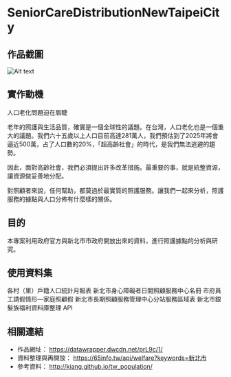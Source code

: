 # SeniorCareDistributionNewTaipeiCity


## 作品截圖
![Alt text](https://github.com/InjayTseng/SeniorCareDistributionNewTaipeiCity/Screenshots/Hackathon1.png)


## 實作動機

人口老化問題迫在眉睫

老年的照護與生活品質，確實是一個全球性的議題。在台灣，人口老化也是一個重大的議題。我們六十五歲以上人口目前高達281萬人，我們預估到了2025年將會逼近500萬，占了人口數的20%，「超高齡社會」的時代，是我們無法逃避的趨勢。

因此，面對高齡社會，我們必須提出許多改革措施。最重要的事，就是統整資源，讓資源做妥善地分配。

對照顧者來說，任何幫助，都莫過於最實質的照護服務。讓我們一起來分析，照護服務的據點與人口分佈有什麼樣的關係。

## 目的
本專案利用政府官方與新北市市政府開放出來的資料，進行照護據點的分析與研究。


## 使用資料集
各村（里）戶籍人口統計月報表
新北市身心障礙者日間照顧服務中心名冊
市府員工請假情形—家庭照顧假
新北市長期照顧服務管理中心分站服務區域表
新北市銀髮族福利資料庫整理 API

## 相關連結
* 作品網址：
https://datawrapper.dwcdn.net/prL9c/1/
* 資料整理與再開放：
https://65info.tw/api/welfare?keywords=新北市
* 參考資料：
http://kiang.github.io/tw_population/





